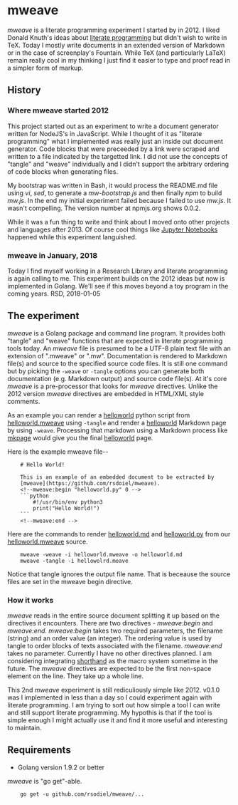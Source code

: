 
# mweave

_mweave_ is a literate programming experiment I started by in 2012. I liked
Donald Knuth's ideas about [literate programming](https://en.wikipedia.org/wiki/Literate_programming)
but didn't wish to write in TeX.  Today I mostly write documents 
in an extended version of Markdown or in the case of screenplay's Fountain.
While TeX (and particularly LaTeX) remain really cool in my thinking I just find
it easier to type and proof read in a simpler form of markup.

## History

### Where mweave started 2012

This project started out as an experiment to write a document generator written
for NodeJS's in JavaScript. While I thought of it as "literate programming" what
I implemented was really just an inside out document generator.  Code blocks that were
preceeded by a link were scraped and written to a file indicated by the targetted link.
I did not use the concepts of "tangle" and "weave" individually and I didn't
support the arbitrary ordering of code blocks when generating files.

My bootstrap was written in Bash, it would process the README.md file
using _vi_, _sed_, to generate a *mw-bootstrap.js* and then finally _npm_ to build _mw.js_. 
In the end my initial experiment failed because I failed to use _mw.js_.  It wasn't compelling.
The version number at npmjs.org shows 0.0.2.  

While it was a fun thing to write and think about I moved onto other projects and 
languages after 2013.  Of course cool things like [Jupyter Notebooks](https://jupyter.org/) 
happened while this experiment languished.

### mweave in January, 2018

Today I find myself working in a Research Library and literate programming is again
calling to me.  This experiment builds on the 2012 ideas but now is implemented in Golang.
We'll see if this moves beyond a toy program in the coming years. RSD, 2018-01-05

## The experiment

_mweave_ is a Golang package and command line program. It provides both "tangle" and
"weave" functions that are expected in literate programming tools today. An _mweave_
file is presumed to be a UTF-8 plain text file with an extension of ".mweave" or ".mw".
Documentation is rendered to Markdown file(s) and source to the specified source code files.
It is still one command but by picking the `-weave` or `-tangle` options you can generate
both documentation (e.g. Markdown output) and source code file(s).
At it's core _mweave_ is a pre-processor that looks for _mweave_ directives. Unlike the 2012
version _mweave_ directives are embedded in HTML/XML style comments.

As an example you can render a [helloworld](demos/helloworld.py) python script from [helloworld.mweave](demos/helloworld.mweave) using `-tangle` and render a [helloworld](demos/helloworld.md) Markdown page by using
`-weave`. Processing that markdown using a Markdown process like [mkpage](https://caltechlibrary.github.io/mkpage)
would give you the final [helloworld](demos/helloworld.html) page.

Here is the example mweave file--

```
    # Hello World!

    This is an example of an embedded document to be extracted by 
    [mweave](https://github.com/rsdoiel/mweave).
    <!--mweave:begin "helloworld.py" 0 -->
    ```python
        #!/usr/bin/env python3
        print("Hello World!")
    ```
    <!--mweave:end -->
```

Here are the commands to render [helloworld.md](demos/helloworld.md) and [helloworld.py](demos/helloworld.py)
from our [helloworld.mweave](demos/helloworld.mweave) source.

```shell
    mweave -weave -i helloworld.mweave -o helloworld.md
    mweave -tangle -i hellowolrd.meave
```

Notice that tangle ignores the output file name. That is beceause the source files are set in the 
mweave begin directive.

### How it works

_mweave_ reads in the entire source document splitting it up based on the directives it encounters.
There are two directives - *mweave:begin* and *mweave:end*.  *mweave:begin* takes two required 
parameters, the filename (string) and an order value (an integer). The ordering value is used by
tangle to order blocks of texts associated with the filename. *mweave:end* takes no parameter.
Currently I have no other directives planned. I am considering integrating 
[shorthand](https://github.com/rsdoiel/shorthand) as the macro system sometime in the future.
The _mweave_ directives are expected to be the first non-space element on the line. 
They take up a whole line. 

This 2nd _mweave_ experiment is still rediculiously simple like 2012. v0.1.0 was I implemented 
in less than a day so I could experiment again with literate programming.  I am trying to sort out how 
simple a tool I can write and still support literate programming. My hypothis is that if the 
tool is simple enough I might actually use it and find it more useful and interesting to maintain.

## Requirements

+ Golang version 1.9.2 or better

_mweave_ is "go get"-able.

```shell
    go get -u github.com/rsodiel/mweave/...
```


